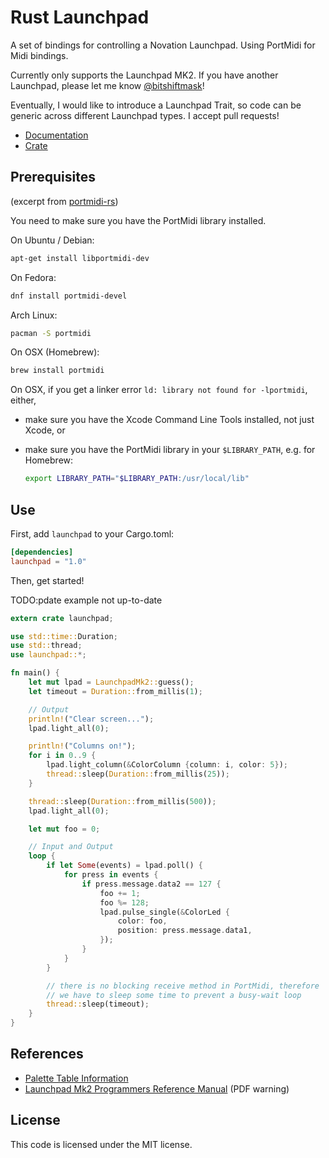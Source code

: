 # Rust Launchpad

A set of bindings for controlling a Novation Launchpad. Using PortMidi for Midi bindings.

Currently only supports the Launchpad MK2. If you have another Launchpad, please let me know [@bitshiftmask](https://twitter.com/bitshiftmask)!

Eventually, I would like to introduce a Launchpad Trait, so code can be generic across different Launchpad types. I accept pull requests!

* [Documentation](https://docs.rs/launchpad/0.1.0/launchpad/)
* [Crate](https://crates.io/crates/launchpad)

## Prerequisites

(excerpt from [portmidi-rs](https://github.com/musitdev/portmidi-rs))

You need to make sure you have the PortMidi library installed.

On Ubuntu / Debian:
```sh
apt-get install libportmidi-dev
```

On Fedora:
```sh
dnf install portmidi-devel
```

Arch Linux:
```sh
pacman -S portmidi
```

On OSX (Homebrew):
```sh
brew install portmidi
```
On OSX, if you get a linker error `ld: library not found for -lportmidi`, either,
 - make sure you have the Xcode Command Line Tools installed, not just Xcode, or
 - make sure you have the PortMidi library in your `$LIBRARY_PATH`, e.g. for Homebrew:

   ```sh
   export LIBRARY_PATH="$LIBRARY_PATH:/usr/local/lib"
   ```

## Use

First, add `launchpad` to your Cargo.toml:

```toml
[dependencies]
launchpad = "1.0"
```

Then, get started!

TODO:pdate example not up-to-date

```rust
extern crate launchpad;

use std::time::Duration;
use std::thread;
use launchpad::*;

fn main() {
    let mut lpad = LaunchpadMk2::guess();
    let timeout = Duration::from_millis(1);

    // Output
    println!("Clear screen...");
    lpad.light_all(0);

    println!("Columns on!");
    for i in 0..9 {
        lpad.light_column(&ColorColumn {column: i, color: 5});
        thread::sleep(Duration::from_millis(25));
    }

    thread::sleep(Duration::from_millis(500));
    lpad.light_all(0);

    let mut foo = 0;

    // Input and Output
    loop {
        if let Some(events) = lpad.poll() {
            for press in events {
                if press.message.data2 == 127 {
                    foo += 1;
                    foo %= 128;
                    lpad.pulse_single(&ColorLed {
                        color: foo,
                        position: press.message.data1,
                    });
                }
            }
        }

        // there is no blocking receive method in PortMidi, therefore
        // we have to sleep some time to prevent a busy-wait loop
        thread::sleep(timeout);
    }
}
```

## References
* [Palette Table Information](http://launchpaddr.com/mk2palette/)
* [Launchpad Mk2 Programmers Reference Manual](https://resource.novationmusic.com/sites/default/files/novation/downloads/10598/launchpad-pro-programmers-reference-guide_0.pdf) (PDF warning)

## License

This code is licensed under the MIT license.
